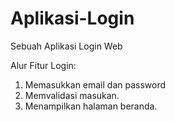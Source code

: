 # Aplikasi-Login
Sebuah Aplikasi Login Web

Alur Fitur Login:
1. Memasukkan email dan password
2. Memvalidasi masukan.
3. Menampilkan halaman beranda.
